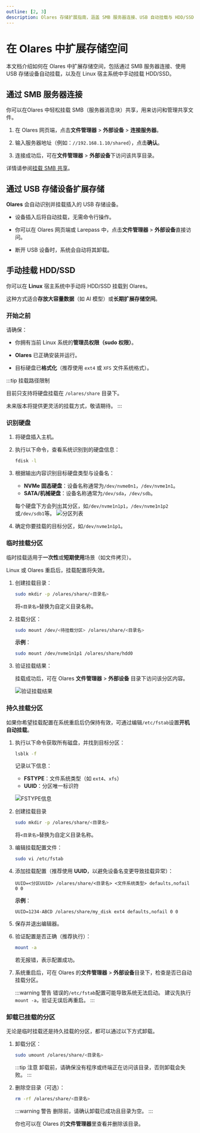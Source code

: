 ```yaml
---
outline: [2, 3]
description: Olares 存储扩展指南，涵盖 SMB 服务器连接、USB 自动挂载与 HDD/SSD 手动挂载设置，助你灵活扩展本地存储空间，高效管理大型 AI 模型与数据资源。
---
```

# 在 Olares 中扩展存储空间

本文档介绍如何在 Olares 中扩展存储空间，包括通过 SMB 服务器连接、使用 USB 存储设备自动挂载，以及在 Linux 宿主系统中手动挂载 HDD/SSD。

## 通过 SMB 服务器连接

你可以在Olares 中轻松挂载 SMB（服务器消息块）共享，用来访问和管理共享文件。

1. 在 Olares 网页端，点击**文件管理器** > **外部设备** > **连接服务器**。

2. 输入服务器地址（例如：`//192.168.1.10/shared`），点击**确认**。

3. 连接成功后，可在**文件管理器** > **外部设备**下访问该共享目录。

详情请参阅[挂载 SMB 共享](../olares/files/mount-SMB.md)。

## 通过 USB 存储设备扩展存储

**Olares** 会自动识别并挂载插入的 USB 存储设备。

- 设备插入后将自动挂载，无需命令行操作。

- 你可以在 Olares 网页端或 Larepass 中，点击**文件管理器** > **外部设备**直接访问。

- 断开 USB 设备时，系统会自动将其卸载。

## 手动挂载 HDD/SSD

你可以在 **Linux** 宿主系统中手动将 HDD/SSD 挂载到 Olares。

这种方式适合**存放大容量数据**（如 AI 模型）或**长期扩展存储空间**。

### 开始之前

请确保：

- 你拥有当前 Linux 系统的**管理员权限（sudo 权限）**。

- **Olares** 已正确安装并运行。

- 目标硬盘已**格式化**（推荐使用 `ext4` 或 `XFS` 文件系统格式）。

:::tip 挂载路径限制

目前只支持将硬盘挂载在 `/olares/share` 目录下。

未来版本将提供更灵活的挂载方式，敬请期待。
:::

### 识别硬盘

1. 将硬盘插入主机。

2. 执行以下命令，查看系统识别到的硬盘信息：

   ```bash
   fdisk -l
   ```

3. 根据输出内容识别目标硬盘类型与设备名：

    - **NVMe 固态硬盘**：设备名称通常为`/dev/nvme0n1`，`/dev/nvme1n1`。
    - **SATA/机械硬盘**：设备名称通常为`/dev/sda`，`/dev/sdb`。

    每个硬盘下方会列出其分区，如`/dev/nvme1n1p1`，`/dev/nvme1n1p2`或`/dev/sdb1`等。
    ![分区列表](/images/zh/manual/tutorials/expand-storage-partition.png#bordered)

4. 确定你要挂载的目标分区，如`/dev/nvme1n1p1`。

### 临时挂载分区

临时挂载适用于**一次性**或**短期使用**场景（如文件拷贝）。

Linux 或 Olares 重启后，挂载配置将失效。

1. 创建挂载目录：

    ```bash
    sudo mkdir -p /olares/share/<目录名>
    ```

    将`<目录名>`替换为自定义目录名称。

2. 挂载分区：

    ```bash
    sudo mount /dev/<待挂载分区> /olares/share/<目录名>  
    ```

    **示例**：

    ```bash
    sudo mount /dev/nvme1n1p1 /olares/share/hdd0
    ```

3. 验证挂载结果：

    挂载成功后，可在 Olares **文件管理器** > **外部设备** 目录下访问该分区内容。

    ![验证挂载结果](/images/zh/manual/tutorials/expand-storage-mount-result-cn.png#bordered)

### 持久挂载分区

如果你希望挂载配置在系统重启后仍保持有效，可通过编辑`/etc/fstab`设置**开机自动挂载**。

1. 执行以下命令获取所有磁盘，并找到目标分区：

    ```bash
    lsblk -f
    ```

    记录以下信息：
    - **FSTYPE**：文件系统类型（如 `ext4`、`xfs`）
    - **UUID**：分区唯一标识符

    ![FSTYPE信息](/images/zh/manual/tutorials/expand-storage-fstype.png#bordered)

2. 创建挂载目录

    ```bash
    sudo mkdir -p /olares/share/<目录名>
    ```

    将`<目录名>`替换为自定义目录名称。

3. 编辑挂载配置文件：

    ```bash
    sudo vi /etc/fstab
    ```

4. 添加挂载配置（推荐使用 **UUID**，以避免设备名变更导致挂载异常）：

    ```
   UUID=<分区UUID> /olares/share/<目录名> <文件系统类型> defaults,nofail 0 0
    ```

    **示例**：

    ```
    UUID=1234-ABCD /olares/share/my_disk ext4 defaults,nofail 0 0
    ```

5. 保存并退出编辑器。

6. 验证配置是否正确（推荐执行）：

    ```bash
    mount -a
    ```
    
    若无报错，表示配置成功。

7. 系统重启后，可在 Olares 的**文件管理器** > **外部设备**目录下，检查是否已自动挂载分区。

    :::warning 警告
    错误的`/etc/fstab`配置可能导致系统无法启动。
    建议先执行`mount -a`，验证无误后再重启。
    :::

### 卸载已挂载的分区

无论是临时挂载还是持久挂载的分区，都可以通过以下方式卸载。

1. 卸载分区：

    ```bash
    sudo umount /olares/share/<目录名>
    ```

    :::tip 注意
    卸载前，请确保没有程序或终端正在访问该目录，否则卸载会失败。
    :::

2. 删除空目录（可选）：

    ```bash
    rm -rf /olares/share/<目录名>
    ```

    :::warning 警告
    删除前，请确认卸载已成功且目录为空。
    :::

    你也可以在 Olares 的**文件管理器**里查看并删除该目录。